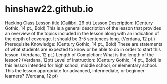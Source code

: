 # hinshaw22.github.io
Hacking Class
Lesson title (Cailibri, 26 pt)
Lesson Description: (Century Gothic, 14 pt., Bold) This is a general description of the lesson that provides an overview of the topics included in the lesson along with an indication of the depth of coverage.  It should be 3-5 sentences long. (Verdana, 12 pt.)
Prerequisite Knowledge: (Century Gothic, 14 pt., Bold) These are statements of what students are expected to know or be able to do in order to start this lesson. (Verdana, 12 pt.)
Length of Completion: What is the length of the lesson? (Verdana, 12pt)
Level of Instruction: (Century Gothic, 14 pt., Bold) Is this lesson intended for high school, middle school, or elementary school. This the  lesson appropriate for advanced, intermediate, or beginner learners? (Verdana, 12 pt)
